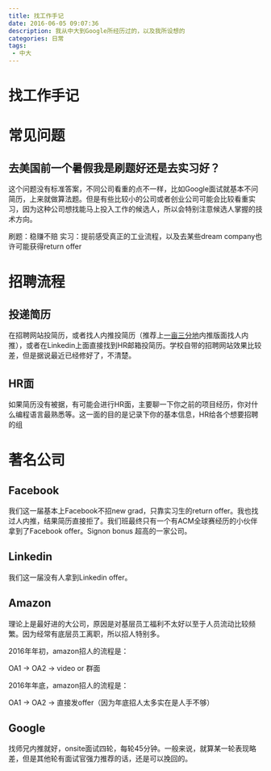 ```yaml
---
title: 找工作手记
date: 2016-06-05 09:07:36
description: 我从中大到Google所经历过的，以及我所设想的
categories: 日常
tags:
 - 中大
---
```



# 找工作手记
# 常见问题
## 去美国前一个暑假我是刷题好还是去实习好？
这个问题没有标准答案，不同公司看重的点不一样，比如Google面试就基本不问简历，上来就做算法题。但是有些比较小的公司或者创业公司可能会比较看重实习，因为这种公司想找能马上投入工作的候选人，所以会特别注意候选人掌握的技术方向。

刷题：稳赚不赔
实习：提前感受真正的工业流程，以及去某些dream company也许可能获得return offer




# 招聘流程
## 投递简历
在招聘网站投简历，或者找人内推投简历（推荐上[一亩三分地](http://www.1point3acres.com/bbs/)内推版面找人内推），或者在Linkedin上面直接找到HR邮箱投简历。学校自带的招聘网站效果比较差，但是据说最近已经修好了，不清楚。

## HR面
如果简历没有被据，有可能会进行HR面，主要聊一下你之前的项目经历，你对什么编程语言最熟悉等。这一面的目的是记录下你的基本信息，HR给各个想要招聘的组

# 著名公司
## Facebook
我们这一届基本上Facebook不招new grad，只靠实习生的return offer。我也找过人内推，结果简历直接拒了。我们班最终只有一个有ACM全球赛经历的小伙伴拿到了Facebook offer。Signon bonus 超高的一家公司。

## Linkedin
我们这一届没有人拿到Linkedin offer。

## Amazon
理论上是最好进的大公司，原因是对基层员工福利不太好以至于人员流动比较频繁。因为经常有底层员工离职，所以招人特别多。

2016年年初，amazon招人的流程是：

OA1 -> OA2 -> video or 群面

2016年年底，amazon招人的流程是：

OA1 -> OA2 -> 直接发offer（因为年底招人太多实在是人手不够）

## Google

找师兄内推就好，onsite面试四轮，每轮45分钟。一般来说，就算某一轮表现略差，但是其他轮有面试官强力推荐的话，还是可以挽回的。




